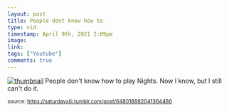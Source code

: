 ```yaml
---
layout: post
title: People dont know how to 
type: vid
timestamp: April 9th, 2021 2:09pm
image: 
link: 
tags: ["Youtube"]
comments: true
---
```


[![thumbnail](http://i3.ytimg.com/vi/hTkt4Kd1MLI/hqdefault.jpg)](https://www.youtube.com/watch?v=hTkt4Kd1MLI)
People don't know how to play Nights.  Now I know, but I still can't do it.
  
<small>source: https://saturdayxiii.tumblr.com/post/648018882041364480</small>